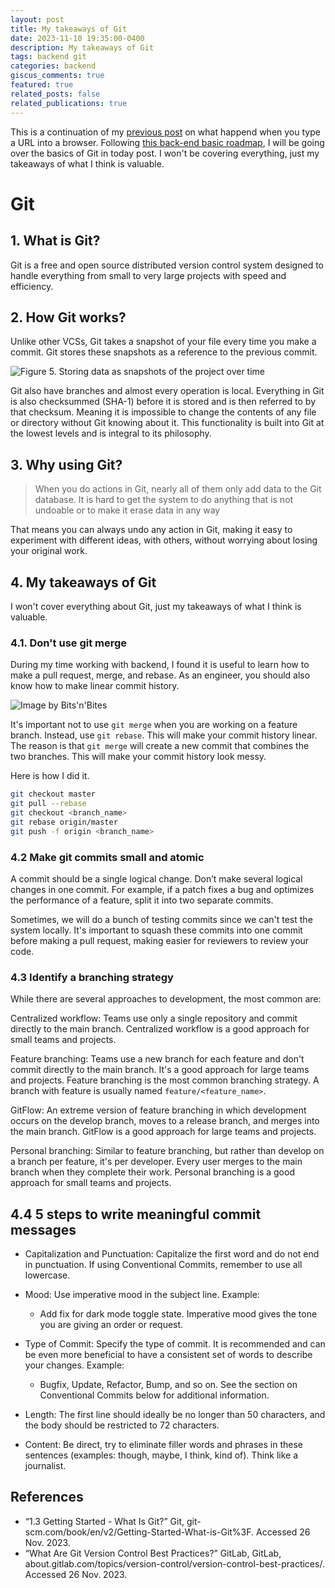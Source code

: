```yaml
---
layout: post
title: My takeaways of Git
date: 2023-11-10 19:35:00-0400
description: My takeaways of Git
tags: backend git
categories: backend
giscus_comments: true
featured: true
related_posts: false
related_publications: true
---
```


This is a continuation of my [previous post](https://christopherle.com/blog/2023/inside-browser/) on what happend when you type a URL into a browser. Following [this back-end basic roadmap](https://roadmap.sh/backend), I will be going over the basics of Git in today post. I won't be covering everything, just my takeaways of what I think is valuable. 

# Git 

## 1. What is Git?
Git is a free and open source distributed version control system designed to handle everything from small to very large projects with speed and efficiency.

## 2. How Git works? 
Unlike other VCSs, Git takes a snapshot of your file every time you make a commit. Git stores these snapshots as a reference to the previous commit.

![Figure 5. Storing data as snapshots of the project over time](https://git-scm.com/book/en/v2/images/snapshots.png)

Git also have branches and almost every operation is local. Everything in Git is also checksummed (SHA-1) before it is stored and is then referred to by that checksum. Meaning it is impossible to change the contents of any file or directory without Git knowing about it. This functionality is built into Git at the lowest levels and is integral to its philosophy.


## 3. Why using Git? 
> When you do actions in Git, nearly all of them only add data to the Git database. It is hard to get the system to do anything that is not undoable or to make it erase data in any way

That means you can always undo any action in Git, making it easy to experiment with different ideas, with others, without worrying about losing your original work.

## 4. My takeaways of Git
I won't cover everything about Git, just my takeaways of what I think is valuable.

### 4.1. Don't use git merge
During my time working with backend, I found it is useful to learn how to make a pull request, merge, and rebase. As an engineer, you should also know how to make linear commit history. 

![Image by Bits'n'Bites](https://www.bitsnbites.eu/wp-content/uploads/2015/12/1-nonlinear-vs-linear.png)

It's important not to use `git merge` when you are working on a feature branch. Instead, use `git rebase`. This will make your commit history linear. The reason is that `git merge` will create a new commit that combines the two branches. This will make your commit history look messy.

Here is how I did it. 
```bash
git checkout master
git pull --rebase
git checkout <branch_name>
git rebase origin/master
git push -f origin <branch_name>
```

### 4.2 Make git commits small and atomic

A commit should be a single logical change. Don’t make several logical changes in one commit. For example, if a patch fixes a bug and optimizes the performance of a feature, split it into two separate commits.

Sometimes, we will do a bunch of testing commits since we can't test the system locally. It's important to squash these commits into one commit before making a pull request, making easier for reviewers to review your code.

### 4.3 Identify a branching strategy
While there are several approaches to development, the most common are:

Centralized workflow: Teams use only a single repository and commit directly to the main branch. Centralized workflow is a good approach for small teams and projects.

Feature branching: Teams use a new branch for each feature and don't commit directly to the main branch. It's a good approach for large teams and projects. Feature branching is the most common branching strategy. A branch with feature is usually named `feature/<feature_name>`.

GitFlow: An extreme version of feature branching in which development occurs on the develop branch, moves to a release branch, and merges into the main branch. GitFlow is a good approach for large teams and projects.

Personal branching: Similar to feature branching, but rather than develop on a branch per feature, it's per developer. Every user merges to the main branch when they complete their work. Personal branching is a good approach for small teams and projects.

## 4.4 5 steps to write meaningful commit messages

- Capitalization and Punctuation: Capitalize the first word and do not end in punctuation. If using Conventional Commits, remember to use all lowercase.

- Mood: Use imperative mood in the subject line. Example:
    - Add fix for dark mode toggle state. Imperative mood gives the tone you are giving an order or request.


- Type of Commit: Specify the type of commit. It is recommended and can be even more beneficial to have a consistent set of words to describe your changes. 
Example: 
    - Bugfix, Update, Refactor, Bump, and so on. See the section on Conventional Commits below for additional information.


- Length: The first line should ideally be no longer than 50 characters, and the body should be restricted to 72 characters.

- Content: Be direct, try to eliminate filler words and phrases in these sentences (examples: though, maybe, I think, kind of). Think like a journalist.

## References
- “1.3 Getting Started - What Is Git?” Git, git-scm.com/book/en/v2/Getting-Started-What-is-Git%3F. Accessed 26 Nov. 2023. 
- “What Are Git Version Control Best Practices?” GitLab, GitLab, about.gitlab.com/topics/version-control/version-control-best-practices/. Accessed 26 Nov. 2023. 